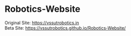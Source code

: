 # Robotics-Website
Original Site:
 https://vssutrobotics.in
 <br>
 Beta Site:
  https://vssutrobotics.github.io/Robotics-Website/ 

